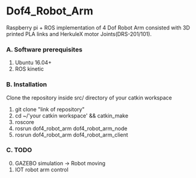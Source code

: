 # Dof4_Robot_Arm

Raspberry pi + ROS implementation of 4 Dof Robot Arm consisted with 3D printed PLA links and HerkuleX motor Joints(DRS-201/101).

### A. Software prerequisites
1. Ubuntu 16.04+
2. ROS kinetic

### B. Installation
Clone the repository inside src/ directory of your catkin workspace
1. git clone "link of repository"
2. cd ~/'your catkin workspace' && catkin_make
3. roscore
4. rosrun dof4_robot_arm dof4_robot_arm_node
5. rosrun dof4_robot_arm dof4_robot_arm_client

### C. TODO
0. GAZEBO simulation -> Robot moving
1. IOT robot arm control
